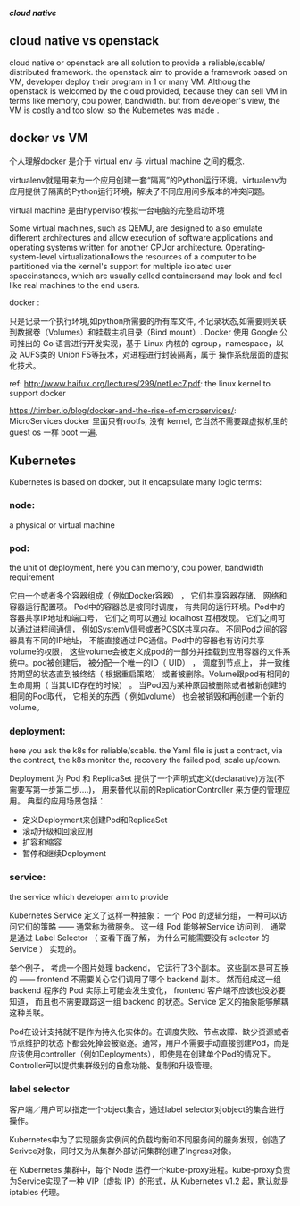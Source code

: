 ***cloud native*** 
## cloud native vs openstack
cloud native or openstack are all solution to provide a reliable/scable/ distributed framework.
the openstack aim to provide a framework based on VM, developer deploy their program in 1 or many VM.
Althoug the openstack is welcomed by the cloud provided, because they can sell VM in terms like memory, cpu power, bandwidth. but from developer's view, the VM is costly and too slow. so the Kubernetes was made .

## docker vs VM
个人理解docker 是介于 virtual env 与 virtual machine 之间的概念.

virtualenv就是用来为一个应用创建一套“隔离”的Python运行环境。virtualenv为应用提供了隔离的Python运行环境，解决了不同应用间多版本的冲突问题。

virtual machine 是由hypervisor模拟一台电脑的完整启动环境

Some virtual machines, such as QEMU, are designed to also emulate different architectures and allow execution of software applications and operating systems written for another CPUor architecture. Operating-system-level virtualizationallows the resources of a computer to be partitioned via the kernel's support for multiple isolated user spaceinstances, which are usually called containersand may look and feel like real machines to the end users.

docker :

只是记录一个执行环境,如python所需要的所有库文件, 不记录状态,如需要则关联到数据卷（Volumes）和挂载主机目录（Bind mount）. Docker 使用 Google 公司推出的 Go 语言进行开发实现，基于 Linux 内核的 cgroup，namespace，以及 AUFS类的 Union FS等技术，对进程进行封装隔离，属于 操作系统层面的虚拟化技术。

ref: http://www.haifux.org/lectures/299/netLec7.pdf: the linux kernel to support docker

https://timber.io/blog/docker-and-the-rise-of-microservices/: MicroServices
docker 里面只有rootfs, 没有 kernel, 它当然不需要跟虚拟机里的guest os 一样 boot 一遍.


## Kubernetes
Kubernetes is based on docker, but it encapsulate many logic terms:
### node:
a physical or virtual machine

### pod:
the unit of deployment, here you can memory, cpu power, bandwidth requirement

它由⼀个或者多个容器组成（ 例如Docker容器） ， 它们共享容器存储、 ⽹络和容器运⾏配置项。 Pod中的容器总是被同时调度， 有共同的运⾏环境。Pod中的容器共享IP地址和端⼝号， 它们之间可以通过 localhost 互相发现。 它们之间可以通过进程间通信， 例如SystemV信号或者POSIX共享内存。 不同Pod之间的容器具有不同的IP地址， 不能直接通过IPC通信。Pod中的容器也有访问共享volume的权限， 这些volume会被定义成pod的⼀部分并挂载到应⽤容器的⽂件系统中。pod被创建后， 被分配⼀个唯⼀的ID（ UID） ， 调度到节点上， 并⼀致维持期望的状态直到被终结（ 根据重启策略） 或者被删除。Volume跟pod有相同的⽣命周期（ 当其UID存在的时候） 。 当Pod因为某种原因被删除或者被新创建的相同的Pod取代， 它相关的东⻄（ 例如volume） 也会被销毁和再创建⼀个新的volume。

### deployment:
here you ask the k8s for reliable/scable. the Yaml file is just a contract, via the contract, the k8s monitor the, recovery the failed pod, scale up/down.

Deployment 为 Pod 和 ReplicaSet 提供了⼀个声明式定义(declarative)⽅法(不需要写第一步第二步....)， ⽤来替代以前的ReplicationController 来⽅便的管理应⽤。 典型的应⽤场景包括：
* 定义Deployment来创建Pod和ReplicaSet
* 滚动升级和回滚应⽤
* 扩容和缩容
* 暂停和继续Deployment

### service:
the service which developer aim to provide

Kubernetes Service 定义了这样⼀种抽象： ⼀个 Pod 的逻辑分组， ⼀种可以访问它们的策略 —— 通常称为微服务。 这⼀组 Pod 能够被Service 访问到， 通常是通过 Label Selector （ 查看下⾯了解， 为什么可能需要没有 selector 的 Service ） 实现的。

举个例⼦， 考虑⼀个图⽚处理 backend， 它运⾏了3个副本。 这些副本是可互换的 —— frontend 不需要关⼼它们调⽤了哪个 backend 副本。 然⽽组成这⼀组 backend 程序的 Pod 实际上可能会发⽣变化， frontend 客户端不应该也没必要知道， ⽽且也不需要跟踪这⼀组 backend 的状态。Service 定义的抽象能够解耦这种关联。

Pod在设计支持就不是作为持久化实体的。在调度失败、节点故障、缺少资源或者节点维护的状态下都会死掉会被驱逐。通常，用户不需要手动直接创建Pod，而是应该使用controller（例如Deployments），即使是在创建单个Pod的情况下。Controller可以提供集群级别的自愈功能、复制和升级管理。

### label selector
客户端／用户可以指定一个object集合，通过label selector对object的集合进行操作。

Kubernetes中为了实现服务实例间的负载均衡和不同服务间的服务发现，创造了Serivce对象，同时又为从集群外部访问集群创建了Ingress对象。

在 Kubernetes 集群中，每个 Node 运行一个kube-proxy进程。kube-proxy负责为Service实现了一种 VIP（虚拟 IP）的形式，从 Kubernetes v1.2 起，默认就是 iptables 代理。

